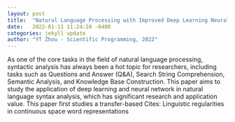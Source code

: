 ```yaml
---
layout: post
title:  "Natural Language Processing with Improved Deep Learning Neural Networks"
date:   2022-01-11 11:24:28 -0400
categories: jekyll update
author: "YT Zhou - Scientific Programming, 2022"
---
```

As one of the core tasks in the field of natural language processing, syntactic analysis has always been a hot topic for researchers, including tasks such as Questions and Answer (Q&A), Search String Comprehension, Semantic Analysis, and Knowledge Base Construction. This paper aims to study the application of deep learning and neural network in natural language syntax analysis, which has significant research and application value. This paper first studies a transfer-based Cites: Linguistic regularities in continuous space word representations